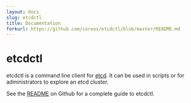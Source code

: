 ```yaml
---
layout: docs
slug: etcdctl
title: Documentation
forkurl: https://github.com/coreos/etcdctl/blob/master/README.md
---
```


# etcdctl

etcdctl is a command line client for [etcd](https://github.com/coreos/etcd#etcd). It can be used in scripts or for administrators to explore an etcd cluster.

See the [README](https://github.com/coreos/etcdctl#etcdctl) on Github for a complete guide to etcdctl.
